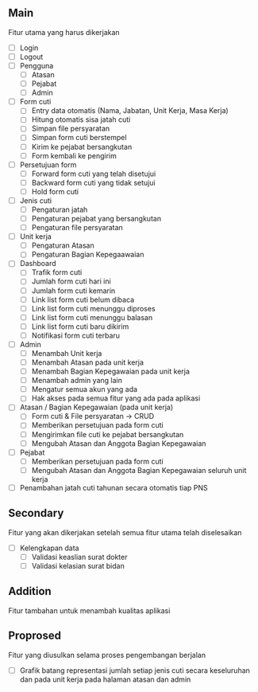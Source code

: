 ## Main
Fitur utama yang harus dikerjakan
- [ ] Login
- [ ] Logout
- [ ] Pengguna
	- [ ] Atasan
	- [ ] Pejabat
	- [ ] Admin
- [ ] Form cuti
	- [ ] Entry data otomatis (Nama, Jabatan, Unit Kerja, Masa Kerja)
	- [ ] Hitung otomatis sisa jatah cuti
	- [ ] Simpan file persyaratan
	- [ ] Simpan form cuti berstempel
	- [ ] Kirim ke pejabat bersangkutan
	- [ ] Form kembali ke pengirim
- [ ] Persetujuan form
	- [ ] Forward form cuti yang telah disetujui
	- [ ] Backward form cuti yang tidak setujui
	- [ ] Hold form cuti
- [ ] Jenis cuti
	- [ ] Pengaturan jatah
	- [ ] Pengaturan pejabat yang bersangkutan
	- [ ] Pengaturan file persyaratan
- [ ] Unit kerja
	- [ ] Pengaturan Atasan
	- [ ] Pengaturan Bagian Kepegaawaian
- [ ] Dashboard
	- [ ] Trafik form cuti
	- [ ] Jumlah form cuti hari ini
	- [ ] Jumlah form cuti kemarin
	- [ ] Link list form cuti belum dibaca
	- [ ] Link list form cuti menunggu diproses
	- [ ] Link list form cuti menunggu balasan
	- [ ] Link list form cuti baru dikirim
	- [ ] Notifikasi form cuti terbaru
- [ ] Admin
	- [ ] Menambah Unit kerja
	- [ ] Menambah Atasan pada unit kerja
	- [ ] Menambah Bagian Kepegawaian pada unit kerja
	- [ ] Menambah admin yang lain
	- [ ] Mengatur semua akun yang ada
	- [ ] Hak akses pada semua fitur yang ada pada aplikasi
- [ ] Atasan / Bagian Kepegawaian (pada unit kerja)
	- [ ] Form cuti & File persyaratan -> CRUD
	- [ ] Memberikan persetujuan pada form cuti
	- [ ] Mengirimkan file cuti ke pejabat bersangkutan
	- [ ] Mengubah Atasan dan Anggota Bagian Kepegawaian
- [ ] Pejabat
	- [ ] Memberikan persetujuan pada form cuti
	- [ ] Mengubah Atasan dan Anggota Bagian Kepegawaian seluruh unit kerja
- [ ] Penambahan jatah cuti tahunan secara otomatis tiap PNS

## Secondary
Fitur yang akan dikerjakan setelah semua fitur utama telah diselesaikan
- [ ] Kelengkapan data 
	- [ ] Validasi keaslian surat dokter
	- [ ] Validasi kelasian surat bidan

## Addition
Fitur tambahan untuk menambah kualitas aplikasi


## Proprosed
Fitur yang diusulkan selama proses pengembangan berjalan
- [ ] Grafik batang representasi jumlah setiap jenis cuti secara keseluruhan dan pada unit kerja pada halaman atasan dan admin